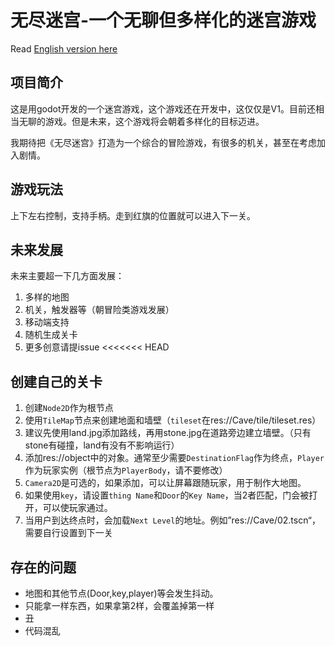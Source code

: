 # 无尽迷宫-一个无聊但多样化的迷宫游戏

Read [English version here](README_en.md)

## 项目简介

这是用godot开发的一个迷宫游戏，这个游戏还在开发中，这仅仅是V1。目前还相当无聊的游戏。但是未来，这个游戏将会朝着多样化的目标迈进。

我期待把《无尽迷宫》打造为一个综合的冒险游戏，有很多的机关，甚至在考虑加入剧情。

## 游戏玩法

上下左右控制，支持手柄。走到红旗的位置就可以进入下一关。

## 未来发展

未来主要超一下几方面发展：

1. 多样的地图
2. 机关，触发器等（朝冒险类游戏发展）
3. 移动端支持
4. 随机生成关卡
5. 更多创意请提issue
<<<<<<< HEAD

## 创建自己的关卡

1. 创建`Node2D`作为根节点
2. 使用`TileMap`节点来创建地面和墙壁（`tileset`在res://Cave/tile/tileset.res）
3. 建议先使用land.jpg添加路线，再用stone.jpg在道路旁边建立墙壁。（只有stone有碰撞，land有没有不影响运行）
4. 添加res://object中的对象。通常至少需要`DestinationFlag`作为终点，`Player`作为玩家实例（根节点为`PlayerBody`，请不要修改）
5. `Camera2D`是可选的，如果添加，可以让屏幕跟随玩家，用于制作大地图。
6. 如果使用`key`，请设置`thing Name`和`Door`的`Key Name`，当2者匹配，门会被打开，可以使玩家通过。
7. 当用户到达终点时，会加载`Next Level`的地址。例如”res://Cave/02.tscn“，需要自行设置到下一关

## 存在的问题

- 地图和其他节点(Door,key,player)等会发生抖动。
- 只能拿一样东西，如果拿第2样，会覆盖掉第一样
- 丑
- 代码混乱
